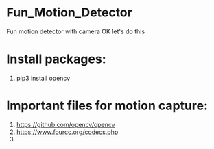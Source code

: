 # Fun_Motion_Detector
Fun motion detector with camera OK let's do this

# Install packages:
1. pip3 install opencv

# Important files for motion capture:
1. https://github.com/opencv/opencv
2. https://www.fourcc.org/codecs.php
3.   
